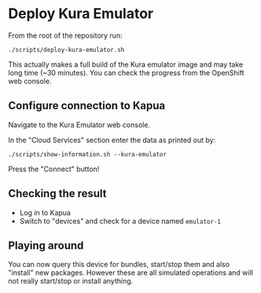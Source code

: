 # Deploy Kura Emulator

From the root of the repository run:

    ./scripts/deploy-kura-emulator.sh

This actually makes a full build of the Kura emulator image and may take
long time (~30 minutes). You can check the progress from the OpenShift
web console.

## Configure connection to Kapua

Navigate to the Kura Emulator web console.

In the "Cloud Services" section enter the data as printed out by:

    ./scripts/show-information.sh --kura-emulator

Press the "Connect" button!

## Checking the result

* Log in to Kapua
* Switch to "devices" and check for a device named `emulator-1`

## Playing around

You can now query this device for bundles, start/stop them and also "install"
new packages. However these are all simulated operations and will not really
start/stop or install anything.
